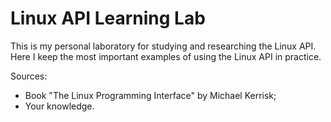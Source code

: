 # Linux API Learning Lab
 This is my personal laboratory for studying and researching the Linux API.
 Here I keep the most important examples of using the Linux API in practice.
 
 Sources:
 
- Book "The Linux Programming Interface" by Michael Kerrisk;
- Your knowledge.
